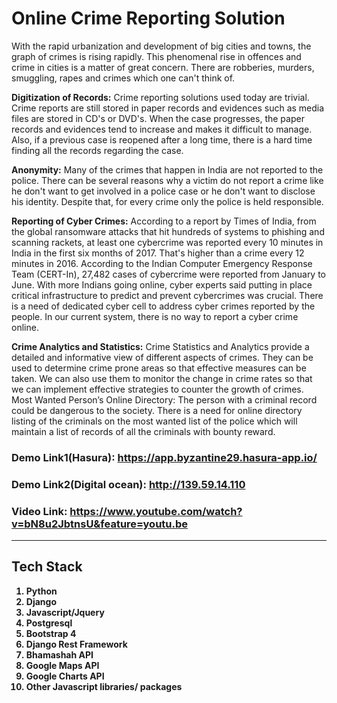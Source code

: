 <h1><b>Online Crime Reporting Solution</b></h1>

With the rapid urbanization and development of big cities and towns, the graph of crimes is rising rapidly. This phenomenal rise in offences and crime in cities is a matter of great concern. There are robberies, murders, smuggling, rapes and crimes which one can't think of.

<b>Digitization of Records:</b>
Crime reporting solutions used today are trivial. Crime reports are still stored in paper records and evidences such as media files are stored in CD's or DVD's. When the case progresses, the paper records and evidences tend to increase and makes it difficult to manage. Also, if a previous case is reopened after a long time, there is a hard time finding all the records regarding the case.

<b>Anonymity:</b>
Many of the crimes that happen in India are not reported to the police. There can be several reasons why a victim do not report a crime like he don't want to get involved in a police case or he don't want to disclose his identity. Despite that, for every crime only the police is held responsible.

<b>Reporting of Cyber Crimes:</b>
According to a report by Times of India, from the global ransomware attacks that hit hundreds of systems to phishing and scanning rackets, at least one cybercrime was reported every 10 minutes in India in the first six months of 2017. That's higher than a crime every 12 minutes in 2016.
According to the Indian Computer Emergency Response Team (CERT-In), 27,482 cases of cybercrime were reported from January to June.
With more Indians going online, cyber experts said putting in place critical infrastructure to predict and prevent cybercrimes was crucial. There is a need of dedicated cyber cell to address cyber crimes reported by the people. In our current system, there is no way to report a cyber crime online.

<b>Crime Analytics and Statistics:</b>
Crime Statistics and Analytics provide a detailed and informative view of different aspects of crimes. They can be used to determine crime prone areas so that effective measures can be taken. We can also use them to monitor the change in crime rates so that we can implement effective strategies to counter the growth of crimes.
Most Wanted Person’s Online Directory:
The person with a criminal record could be dangerous to the society. There is a need for online directory listing of the criminals on the most wanted list of the police which will maintain a list of records of all the criminals with bounty reward.

<b><h3>Demo Link1(Hasura): <a href="https://app.byzantine29.hasura-app.io/">https://app.byzantine29.hasura-app.io/</a></h3><b>
<b><h3>Demo Link2(Digital ocean): <a href="http://139.59.14.110">http://139.59.14.110 </a></h3><b>
<b><h3>Video Link: <a href="https://www.youtube.com/watch?v=bN8u2JbtnsU&feature=youtu.be">https://www.youtube.com/watch?v=bN8u2JbtnsU&feature=youtu.be </a></h3><b> 
<b>
<hr>
<!-- <h3>Note for Hasura Hackathon:<h3> We tried to host our project on Hasura Platform but we encountered some problems. One major problem is unable to load the static media files. We contacted you on Slack but still unable to resolve it on time. We are left with no choice but to host our project at another location. Here is the link on which our project is deployed on Hasura - http://app.byzantine29.hasura-app.io/
<hr>
</b> -->

<b><h2>Tech Stack</h2></b>
1. Python<br>
2. Django<br>
3. Javascript/Jquery<br>
4. Postgresql<br>
5. Bootstrap 4<br>
6. Django Rest Framework<br>
7. Bhamashah API <br>
8. Google Maps API<br>
9. Google Charts API <br>
10. Other Javascript libraries/ packages<br>
